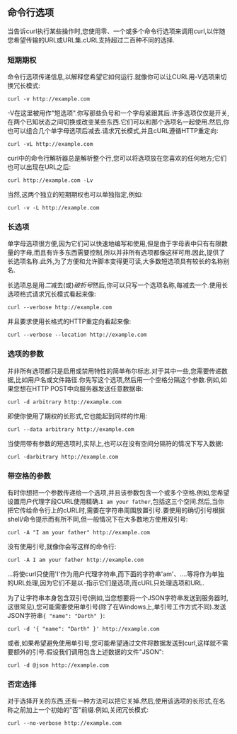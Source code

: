 
## 命令行选项

当告诉curl执行某些操作时,您使用零、一个或多个命令行选项来调用curl,以伴随您希望传输的URL或URL集.cURL支持超过二百种不同的选择.

### 短期期权

命令行选项传递信息,以解释您希望它如何运行.就像你可以让CURL用-V选项来切换冗长模式:

```
curl -v http://example.com
```

\-V在这里被用作"短选项".你写那些负号和一个字母紧跟其后.许多选项仅仅是开关,在两个已知状态之间切换或改变某些东西.它们可以和那个选项名一起使用.然后,你也可以组合几个单字母选项后减去.请求冗长模式,并且cURL遵循HTTP重定向:

```
curl -vL http://example.com
```

curl中的命令行解析器总是解析整个行,您可以将选项放在您喜欢的任何地方;它们也可以出现在URL之后:

```
curl http://example.com -Lv
```

当然,这两个独立的短期期权也可以单独指定,例如:

```
curl -v -L http://example.com
```

### 长选项

单字母选项很方便,因为它们可以快速地编写和使用,但是由于字母表中只有有限数量的字母,而且有许多东西需要控制,所以并非所有选项都像这样可用.因此,提供了长选项名称.此外,为了方便和允许脚本变得更可读,大多数短选项具有较长的名称别名.

长选项总是用*二*减去(或)*破折号*然后,你可以只写一个选项名称,每减去一个.使用长选项格式请求冗长模式看起来像:

```
curl --verbose http://example.com
```

并且要求使用长格式的HTTP重定向看起来像:

```
curl --verbose --location http://example.com
```

### 选项的参数

并非所有选项都只是启用或禁用特性的简单布尔标志.对于其中一些,您需要传递数据,比如用户名或文件路径.你先写这个选项,然后用一个空格分隔这个参数.例如,如果您想在HTTP POST中向服务器发送任意数据串:

```
curl -d arbitrary http://example.com
```

即使你使用了期权的长形式,它也能起到同样的作用:

```
curl --data arbitrary http://example.com
```

当使用带有参数的短选项时,实际上,也可以在没有空间分隔符的情况下写入数据:

```
curl -darbitrary http://example.com
```

### 带空格的参数

有时你想把一个参数传递给一个选项,并且该参数包含一个或多个空格.例如,您希望设置用户代理字段CURL使用精确.`I am your father`,包括这三个空间.然后,当你把它传给命令行上的cURL时,需要在字符串周围放置引号.要使用的确切引号根据shell/命令提示而有所不同,但一般情况下在大多数地方使用双引号:

```
curl -A "I am your father" http://example.com
```

没有使用引号,就像你会写这样的命令行:

```
curl -A I am your father http://example.com
```

...将使curl只使用'I'作为用户代理字符串,而下面的字符串'am'、....等将作为单独的URL处理,因为它们不是以`-`指示它们是选项,而cURL只处理选项和URL.

为了让字符串本身包含双引号(例如,当您想要将一个JSON字符串发送到服务器时,这很常见),您可能需要使用单引号(除了在Windows上,单引号工作方式不同).发送JSON字符串`{ "name": "Darth" }`:

```
curl -d '{ "name": "Darth" }' http://example.com
```

或者,如果希望避免使用单引号,您可能希望通过文件将数据发送到curl,这样就不需要额外的引号.假设我们调用包含上述数据的文件"JSON":

```
curl -d @json http://example.com
```

### 否定选择

对于选择开关的东西,还有一种方法可以把它关掉.然后,使用该选项的长形式,在名称之前加上一个初始的"否"前缀.例如,关闭冗长模式:

```
curl --no-verbose http://example.com
```
